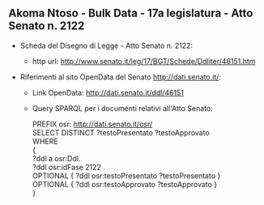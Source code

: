 ## Akoma Ntoso - Bulk Data - 17a legislatura - Atto Senato n. 2122 ##

* Scheda del Disegno di Legge - Atto Senato n. 2122:
	* http url: http://www.senato.it/leg/17/BGT/Schede/Ddliter/46151.htm

* Riferimenti al sito OpenData del Senato http://dati.senato.it/:
	* Link OpenData: http://dati.senato.it/ddl/46151
	* Query SPARQL per i documenti relativi all'Atto Senato:

        PREFIX osr: <http://dati.senato.it/osr/>  
		SELECT DISTINCT ?testoPresentato ?testoApprovato  
		WHERE  
		{  
		    ?ddl a osr:Ddl.  
		    ?ddl osr:idFase 2122 .  
		    OPTIONAL { ?ddl osr:testoPresentato ?testoPresentato }  
		    OPTIONAL { ?ddl osr:testoApprovato ?testoApprovato }  
		}
		
